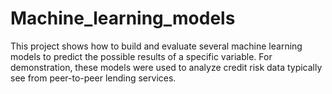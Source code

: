# Machine_learning_models

This project shows how to build and evaluate several machine learning models to predict the possible results of a specific variable.
For demonstration, these models were used to analyze credit risk data typically see from peer-to-peer lending services.
